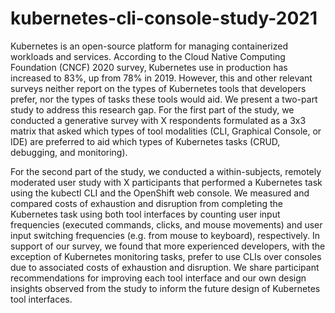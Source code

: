 # kubernetes-cli-console-study-2021

Kubernetes is an open-source platform for managing containerized workloads and services. According to the Cloud Native Computing Foundation (CNCF) 2020 survey, Kubernetes use in production has increased to 83%, up from 78% in 2019. However, this and other relevant surveys neither report on the types of Kubernetes tools that developers prefer, nor the types of tasks these tools would aid. We present a two-part study to address this research gap. For the first part of the study, we conducted a generative survey with X respondents formulated as a 3x3 matrix that asked which types of tool modalities (CLI, Graphical Console, or IDE) are preferred to aid which types of Kubernetes tasks (CRUD, debugging, and monitoring). 

For the second part of the study, we conducted a within-subjects, remotely moderated user study with X participants that performed a Kubernetes task using the kubectl CLI and the OpenShift web console. We measured and compared costs of exhaustion and disruption from completing the Kubernetes task using both tool interfaces by counting user input frequencies (executed commands, clicks, and mouse movements) and user input switching frequencies (e.g. from mouse to keyboard), respectively. In support of our survey, we found that more experienced developers, with the exception of Kubernetes monitoring tasks, prefer to use CLIs over consoles due to associated costs of exhaustion and disruption. We share participant recommendations for improving each tool interface and our own design insights observed from the study to inform the future design of Kubernetes tool interfaces.
